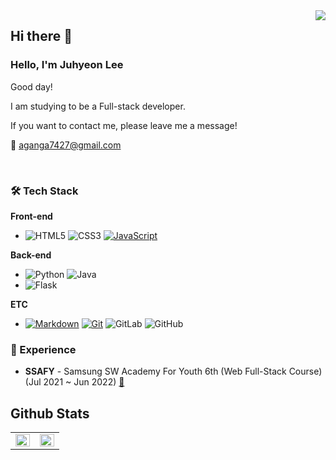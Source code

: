 <div align="right">
  <a href="https://hits.seeyoufarm.com">
    <img src="https://hits.seeyoufarm.com/api/count/incr/badge.svg?url=https%3A%2F%2Fgithub.com%2Faganga7427&count_bg=%23769CDD&title_bg=%238E8E8E&icon=github.svg&icon_color=%23E7E7E7&title=hits&edge_flat=false" align="right" />
  </a>
</div> 




## Hi there 👋

### Hello, I'm Juhyeon Lee

Good day!

I am studying to be a Full-stack developer.

If you want to contact me, please leave me a message!

:email: aganga7427@gmail.com

<br />

### 🛠 Tech Stack
**Front-end**

- ![HTML5](https://img.shields.io/badge/-HTML5-E34F26?&logo=html5&logoColor=white) ![CSS3](https://img.shields.io/badge/-CSS3-1572B6?&logo=css3&logoColor=white) [![JavaScript](https://img.shields.io/badge/-JavaScript-F7DF1E?&logo=javascript&logoColor=white)](https://github.com/JeongHwan-dev/javascript-guide)

**Back-end**

- ![Python](https://img.shields.io/badge/-Python-3776AB?&logo=python&logoColor=white) ![Java](https://img.shields.io/badge/-Java-007396?&logo=java&logoColor=white)
- ![Flask](https://img.shields.io/badge/-Flask-333?&logo=flask&logoColor=white) 

**ETC**

- [![Markdown](https://img.shields.io/badge/-Markdown-1b1b1b?&logo=markdown&logoColor=white)](https://github.com/JeongHwan-dev/markdown-guide) [![Git](https://img.shields.io/badge/-Git-F05032?&logo=git&logoColor=white)](https://github.com/JeongHwan-dev/git-guide) ![GitLab](https://img.shields.io/badge/-GitLab-FCA121?&logo=gitLab&logoColor=white) ![GitHub](https://img.shields.io/badge/-GitHub-181717?&logo=github&logoColor=white)


### 💫 Experience

- **SSAFY** - Samsung SW Academy For Youth 6th (Web Full-Stack Course) (Jul 2021 ~ Jun 2022) [:link:](https://www.ssafy.com/ksp/jsp/swp/swpMain.jsp)


## Github Stats

<table>
  <tr>
    <td valign="top" width="50%">
      <img src="https://github-readme-stats.vercel.app/api?username=JOOHYEON123&show_icons=true&count_private=true&theme=react" align="left" style="width: 100%" />
    </td>
    <td valign="top" width="50%">
      <img src="https://github-readme-stats.vercel.app/api/top-langs/?username=JOOHYEON123&hide_border=true&layout=compact&theme=react" align="left" style="width: 100%" />
    </td>
  </tr>
</table>
